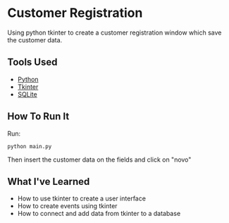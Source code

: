 # Customer Registration

Using python tkinter to create a customer registration window which save the customer data.

## Tools Used

- [Python](https://www.python.org/downloads/)
- [Tkinter](https://docs.python.org/3/library/tk.html)
- [SQLite](https://www.sqlite.org/index.html)

## How To Run It

Run:

```shell
python main.py
```

Then insert the customer data on the fields and click on "novo"

## What I've Learned
- How to use tkinter to create a user interface
- How to create events using tkinter
- How to connect and add data from tkinter to a database
